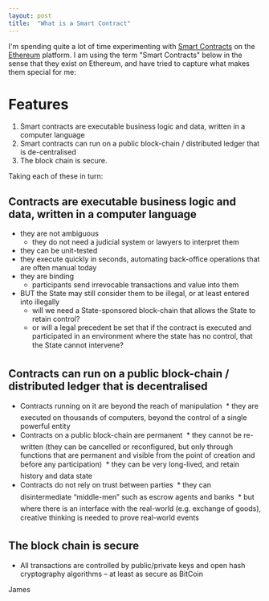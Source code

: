 ```yaml
---
layout: post
title:  "What is a Smart Contract"
---
```


I'm spending quite a lot of time experimenting with [Smart Contracts](https://en.wikipedia.org/wiki/Smart_contract) on the [Ethereum](https://www.ethereum.org/) platform. I am using the term "Smart Contracts" below in the sense that they exist on Ethereum, and have tried to capture what makes them special for me:

# Features
1. Smart contracts are executable business logic and data, written in a computer language
2. Smart contracts can run on a public block-chain / distributed ledger that is de-centralised
3. The block chain is secure.
 
Taking each of these in turn:


## Contracts are executable business logic and data, written in a computer language
* they are not ambiguous
  * they do not need a judicial system or lawyers to interpret them
* they can be unit-tested
* they execute quickly in seconds, automating back-office operations that are often manual today
* they are binding
  * participants send irrevocable transactions and value into them
* BUT the State may still consider them to be illegal, or at least entered into illegally
  * will we need a State-sponsored block-chain that allows the State to retain control?
  * or will a legal precedent be set that if the contract is executed and participated in an environment where the state has no control, that the State cannot intervene?


## Contracts can run on a public block-chain / distributed ledger that is decentralised

* Contracts running on it are beyond the reach of manipulation
  * they are executed on thousands of computers, beyond the control of a single powerful entity
* Contracts on a public block-chain are permanent
  * they cannot be re-written (they can be cancelled or reconfigured, but only through functions that are permanent and visible from the point of creation and before any participation)
  * they can be very long-lived, and retain history and data state
* Contracts do not rely on trust between parties
  * they can disintermediate “middle-men” such as escrow agents and banks
  * but where there is an interface with the real-world (e.g. exchange of goods), creative thinking is needed to prove real-world events


## The block chain is secure

* All transactions are controlled by public/private keys and open hash cryptography algorithms – at least as secure as BitCoin


James